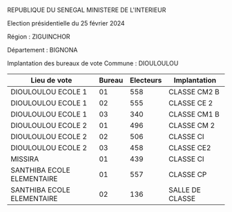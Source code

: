 REPUBLIQUE DU SENEGAL MINISTERE DE L'INTERIEUR

Election présidentielle du 25 février 2024

Région : ZIGUINCHOR

Département : BIGNONA

Implantation des bureaux de vote Commune : DIOULOULOU

| Lieu de vote | Bureau | Electeurs | Implantation |
| - | - | - | - |
| DIOULOULOU ECOLE 1 | 01 | 558 | CLASSE CM2 B |
| DIOULOULOU ECOLE 1 | 02 | 555 | CLASSE CE 2 |
| DIOULOULOU ECOLE 1 | 03 | 340 | CLASSE CM1 B |
| DIOULOULOU ECOLE 2 | 01 | 496 | CLASSE CM 2 |
| DIOULOULOU ECOLE 2 | 02 | 506 | CLASSE CI |
| DIOULOULOU ECOLE 2 | 03 | 458 | CLASSE CE2 |
| MISSIRA | 01 | 439 | CLASSE CI |
| SANTHIBA ECOLE ELEMENTAIRE | 01 | 557 | CLASSE CP |
| SANTHIBA ECOLE ELEMENTAIRE | 02 | 136 | SALLE DE CLASSE |

<!-- PageNumber="6/23" -->

